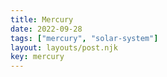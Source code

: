 ```yaml
---
title: Mercury
date: 2022-09-28
tags: ["mercury", "solar-system"]
layout: layouts/post.njk
key: mercury
---
```


